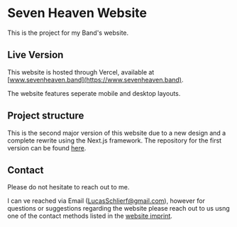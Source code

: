 # Seven Heaven Website

This is the project for my Band's website.

## Live Version

This website is hosted through Vercel, available at [www.sevenheaven.band](https://www.sevenheaven.band).

The website features seperate mobile and desktop layouts.

## Project structure

This is the second major version of this website due to a new design and a complete rewrite using the Next.js framework. The repository for the first version can be found [here](https://www.github.com/lschlierf/sevenheaven-react).

## Contact

Please do not hesitate to reach out to me.

I can ve reached via Email ([LucasSchlierf@gmail.com](mailto:lucasschlierf@gmail.com)), however for questions or suggestions regarding the website please reach out to us usng one of the contact methods listed in the [website imprint](https://www.sevenheaven.band/impressum).
